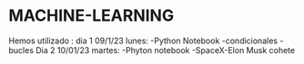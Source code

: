 # MACHINE-LEARNING
Hemos utilizado :
dia 1 09/1/23 lunes:
-Python Notebook
-condicionales 
-bucles
Dia 2 10/01/23 martes:
-Phyton notebook
-SpaceX-Elon Musk cohete

